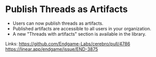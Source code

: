 # Publish Threads as Artifacts

*   Users can now publish threads as artifacts.
*   Published artifacts are accessible to all users in your organization.
*   A new "Threads with artifacts" section is available in the library.

Links:
https://github.com/Endgame-Labs/cerebro/pull/4786
https://linear.app/endgame/issue/END-3875
